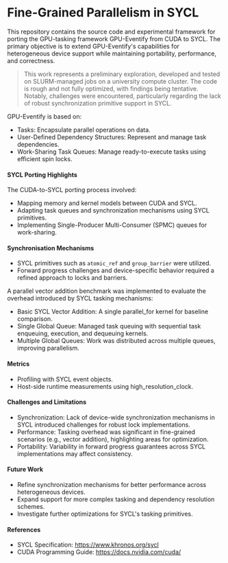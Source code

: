 # Fine-Grained Parallelism in SYCL
This repository contains the source code and experimental framework for porting the GPU-tasking framework GPU-Eventify from CUDA to SYCL. The primary objective is to extend GPU-Eventify's capabilities for heterogeneous device support while maintaining portability, performance, and correctness.

> This work represents a preliminary exploration, developed and tested on SLURM-managed jobs on a university compute cluster. The code is rough and not fully optimized, with findings being tentative. Notably, challenges were encountered, particularly regarding the lack of robust synchronization primitive support in SYCL.


GPU-Eventify is based on:
- Tasks: Encapsulate parallel operations on data.
- User-Defined Dependency Structures: Represent and manage task dependencies.
- Work-Sharing Task Queues: Manage ready-to-execute tasks using efficient spin locks.
#### SYCL Porting Highlights
The CUDA-to-SYCL porting process involved:
- Mapping memory and kernel models between CUDA and SYCL.
- Adapting task queues and synchronization mechanisms using SYCL primitives.
- Implementing Single-Producer Multi-Consumer (SPMC) queues for work-sharing.

#### Synchronisation Mechanisms
- SYCL primitives such as `atomic_ref` and `group_barrier` were utilized.
- Forward progress challenges and device-specific behavior required a refined approach to locks and barriers.


A parallel vector addition benchmark was implemented to evaluate the overhead introduced by SYCL tasking mechanisms:
- Basic SYCL Vector Addition: A single parallel_for kernel for baseline comparison.
- Single Global Queue: Managed task queuing with sequential task enqueuing, execution, and dequeuing kernels.
- Multiple Global Queues: Work was distributed across multiple queues, improving parallelism.

#### Metrics
- Profiling with SYCL event objects.
- Host-side runtime measurements using high_resolution_clock.

#### Challenges and Limitations
- Synchronization: Lack of device-wide synchronization mechanisms in SYCL introduced challenges for robust lock implementations.
- Performance: Tasking overhead was significant in fine-grained scenarios (e.g., vector addition), highlighting areas for optimization.
- Portability: Variability in forward progress guarantees across SYCL implementations may affect consistency.

#### Future Work
- Refine synchronization mechanisms for better performance across heterogeneous devices.
- Expand support for more complex tasking and dependency resolution schemes.
- Investigate further optimizations for SYCL's tasking primitives.

#### References
- SYCL Specification: https://www.khronos.org/sycl
- CUDA Programming Guide: https://docs.nvidia.com/cuda/
